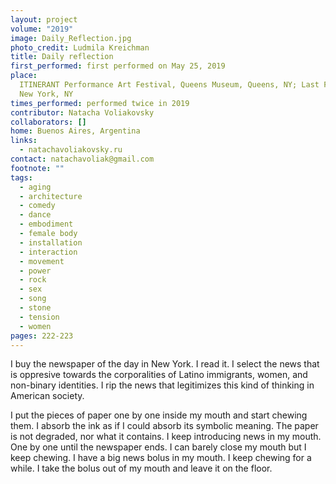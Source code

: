 ```yaml
---
layout: project
volume: "2019"
image: Daily_Reflection.jpg
photo_credit: Ludmila Kreichman
title: Daily reflection
first_performed: first performed on May 25, 2019
place:
  ITINERANT Performance Art Festival, Queens Museum, Queens, NY; Last Frontier,
  New York, NY
times_performed: performed twice in 2019
contributor: Natacha Voliakovsky
collaborators: []
home: Buenos Aires, Argentina
links:
  - natachavoliakovsky.ru
contact: natachavoliak@gmail.com
footnote: ""
tags:
  - aging
  - architecture
  - comedy
  - dance
  - embodiment
  - female body
  - installation
  - interaction
  - movement
  - power
  - rock
  - sex
  - song
  - stone
  - tension
  - women
pages: 222-223
---
```


I buy the newspaper of the day in New York. I read it. I select the news that is oppresive towards the corporalities of Latino immigrants, women, and non-binary identities. I rip the news that legitimizes this kind of thinking in American society.

I put the pieces of paper one by one inside my mouth and start chewing them. I absorb the ink as if I could absorb its symbolic meaning. The paper is not degraded, nor what it contains. I keep introducing news in my mouth. One by one until the newspaper ends. I can barely close my mouth but I keep chewing. I have a big news bolus in my mouth. I keep chewing for a while. I take the bolus out of my mouth and leave it on the floor.
